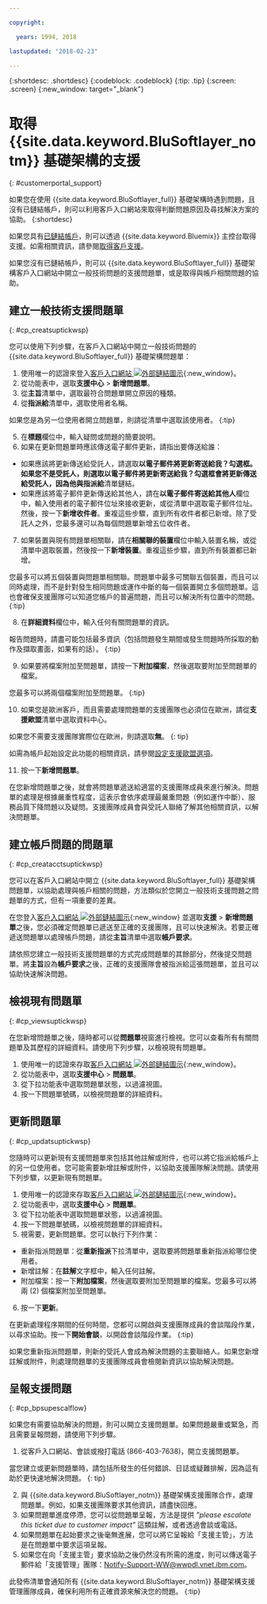 ```yaml
---

copyright:

  years: 1994, 2018

lastupdated: "2018-02-23"

---
```


{:shortdesc: .shortdesc}
{:codeblock: .codeblock}
{:tip: .tip}
{:screen: .screen}
{:new_window: target="_blank"}


# 取得 {{site.data.keyword.BluSoftlayer_notm}} 基礎架構的支援
{: #customerportal_support}

如果您在使用 {{site.data.keyword.BluSoftlayer_full}} 基礎架構時遇到問題，且沒有已鏈結帳戶，則可以利用客戶入口網站來取得判斷問題原因及尋找解決方案的協助。
{:shortdesc}

如果您具有[已鏈結帳戶](/docs/account/softlayerlink.html#link_user_accounts)，則可以透過 {{site.data.keyword.Bluemix}} 主控台取得支援。如需相關資訊，請參閱[取得客戶支援](/docs/get-support/howtogetsupport.html)。


如果您沒有已鏈結帳戶，則可以 {{site.data.keyword.BluSoftlayer_full}} 基礎架構客戶入口網站中開立一般技術問題的支援問題單，或是取得與帳戶相關問題的協助。

## 建立一般技術支援問題單
{: #cp_creatsuptickwsp}

您可以使用下列步驟，在客戶入口網站中開立一般技術問題的 {{site.data.keyword.BluSoftlayer_full}} 基礎架構問題單：

1. 使用唯一的認證來登入[客戶入口網站 ![外部鏈結圖示](../icons/launch-glyph.svg)](https://control.softlayer.com/){:new_window}。
2. 從功能表中，選取**支援中心** > **新增問題單**。
3. 從**主旨**清單中，選取最符合問題單開立原因的種類。
4. 從**指派給**清單中，選取使用者名稱。<br/>

  如果您是為另一位使用者開立問題單，則請從清單中選取該使用者。
  {:tip}

5. 在**標題**欄位中，輸入疑問或問題的簡要說明。
6. 如果在更新問題單時應該傳送電子郵件更新，請指出要傳送給誰：
  * 如果應該將更新傳送給受託人，請選取**以電子郵件將更新寄送給我？**勾選框。如果您不是受託人，則選取**以電子郵件將更新寄送給我？**勾選框會將更新傳送給受託人，因為他與**指派給**清單鏈結。
  * 如果應該將電子郵件更新傳送給其他人，請在**以電子郵件寄送給其他人**欄位中，輸入使用者的電子郵件位址來接收更新，或從清單中選取電子郵件位址。然後，按一下**新增收件者**。重複這些步驟，直到所有收件者都已新增。除了受託人之外，您最多還可以為每個問題單新增五位收件者。
7. 如果裝置與現有問題單相關聯，請在**相關聯的裝置**欄位中輸入裝置名稱，或從清單中選取裝置，然後按一下**新增裝置**。重複這些步驟，直到所有裝置都已新增。

  您最多可以將五個裝置與問題單相關聯。問題單中最多可關聯五個裝置，而且可以同時處理，而不是針對發生相同問題或運作中斷的每一個裝置開立多個問題單。這也會確保支援團隊可以知道您帳戶的普遍問題，而且可以解決所有位置中的問題。
  {:tip}

8. 在**詳細資料**欄位中，輸入任何有關問題單的資訊。

  報告問題時，請盡可能包括最多資訊（包括問題發生期間或發生問題時所採取的動作及擷取畫面，如果有的話）。
  {:tip}

9. 如果要將檔案附加至問題單，請按一下**附加檔案**，然後選取要附加至問題單的檔案。

  您最多可以將兩個檔案附加至問題單。
  {:tip}

10. 如果您是歐洲客戶，而且需要處理問題單的支援團隊也必須位在歐洲，請從**支援歐盟**清單中選取資料中心。

  如果您不需要支援團隊實際位在歐洲，則請選取**無**。
  {: tip}

  如需為帳戶起始設定此功能的相關資訊，請參閱[設定支援歐盟選項](/docs/customer-portal/cpmanuserprof.html#cp_seteusupported)。

11. 按一下**新增問題單**。

在您新增問題單之後，就會將問題單遞送給適當的支援團隊成員來進行解決。問題單的處理是根據嚴重性程度，這表示會依序處理最嚴重問題（例如運作中斷）、服務品質下降問題以及疑問。支援團隊成員會與受託人聯絡了解其他相關資訊，以解決問題單。

## 建立帳戶問題的問題單
{: #cp_creatacctsuptickwsp}

您可以在客戶入口網站中開立 {{site.data.keyword.BluSoftlayer_full}} 基礎架構問題單，以協助處理與帳戶相關的問題，方法類似於您開立一般技術支援問題之問題單的方式，但有一項重要的差異。  

在您登入[客戶入口網站 ![外部鏈結圖示](../icons/launch-glyph.svg)](https://control.softlayer.com/){:new_window} 並選取**支援** > **新增問題單**之後，您必須確定問題單已遞送至正確的支援團隊，且可以快速解決。若要正確遞送問題單以處理帳戶問題，請從**主旨**清單中選取**帳戶要求**。

請依照您建立一般技術支援問題單的方式完成問題單的其餘部分，然後提交問題單。將**主旨**設為**帳戶要求**之後，正確的支援團隊會被指派給這張問題單，並且可以協助快速解決問題。

## 檢視現有問題單
{: #cp_viewsuptickwsp}

在您新增問題單之後，隨時都可以從**問題單**視窗進行檢視。您可以查看所有有關問題單及其歷程的詳細資料。請使用下列步驟，以檢視現有問題單。

1. 使用唯一的認證來存取[客戶入口網站 ![外部鏈結圖示](../icons/launch-glyph.svg)](https://control.softlayer.com/){:new_window}。
2. 從功能表中，選取**支援中心** > **問題單**。
3. 從下拉功能表中選取問題單狀態，以過濾視圖。
4. 按一下問題單號碼，以檢視問題單的詳細資料。

## 更新問題單
{: #cp_updatsuptickwsp}

您隨時可以更新現有支援問題單來包括其他註解或附件，也可以將它指派給帳戶上的另一位使用者。您可能需要新增註解或附件，以協助支援團隊解決問題。請使用下列步驟，以更新現有問題單。

1. 使用唯一的認證來存取[客戶入口網站 ![外部鏈結圖示](../icons/launch-glyph.svg)](https://control.softlayer.com/){:new_window}。
2. 從功能表中，選取**支援中心** > **問題單**。
3. 從下拉功能表中選取問題單狀態，以過濾視圖。
4. 按一下問題單號碼，以檢視問題單的詳細資料。
5. 視需要，更新問題單。您可以執行下列作業：
  * 重新指派問題單：從**重新指派**下拉清單中，選取要將問題單重新指派給哪位使用者。   
  * 新增註解：在**註解**文字框中，輸入任何註解。
  * 附加檔案：按一下**附加檔案**，然後選取要附加至問題單的檔案。您最多可以將兩 (2) 個檔案附加至問題單。
6. 按一下**更新**。

  在更新處理程序期間的任何時間，您都可以開啟與支援團隊成員的會談階段作業，以尋求協助。按一下**開始會談**，以開啟會談階段作業。
  {:tip}

如果您重新指派問題單，則新的受託人會成為解決問題的主要聯絡人。如果您新增註解或附件，則處理問題單的支援團隊成員會檢閱新資訊以協助解決問題。

## 呈報支援問題
{: #cp_bpsupescalflow}

如果您有需要協助解決的問題，則可以開立支援問題單。如果問題嚴重或緊急，而且需要呈報問題，請使用下列步驟。

1. 從客戶入口網站、會談或撥打電話 (866-403-7638)，開立支援問題單。

  當您建立或更新問題單時，請包括所發生的任何錯誤、日誌或疑難排解，因為這有助於更快速地解決問題。
  {: tip}

2. 與 {{site.data.keyword.BluSoftlayer_notm}} 基礎架構支援團隊合作，處理問題單。例如，如果支援團隊要求其他資訊，請盡快回應。
3. 如果問題單進度停滯，您可以從問題單呈報，方法是提供 *"please escalate this ticket due to customer impact"* 這類註解，或者透過會談或電話。
4. 如果問題單在起始要求之後毫無進展，您可以將它呈報給「支援主管」，方法是在問題單中要求這項呈報。
5. 如果您在向「支援主管」要求協助之後仍然沒有所需的進度，則可以傳送電子郵件給「支援管理」團隊：Notify-Support-WW@wwpdl.vnet.ibm.com。

此發佈清單會通知所有 {{site.data.keyword.BluSoftlayer_notm}} 基礎架構支援管理團隊成員，確保利用所有正確資源來解決您的問題。
{:tip}
